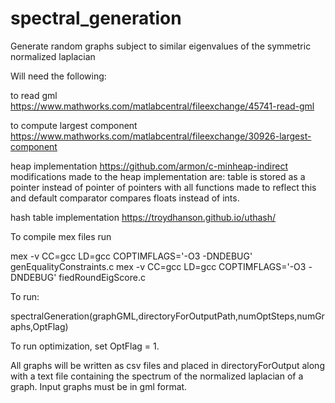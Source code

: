 # spectral_generation
Generate random graphs subject to similar eigenvalues of the symmetric normalized laplacian

Will need the following:

to read gml
https://www.mathworks.com/matlabcentral/fileexchange/45741-read-gml

to compute largest component
https://www.mathworks.com/matlabcentral/fileexchange/30926-largest-component

heap implementation
https://github.com/armon/c-minheap-indirect
modifications made to the heap implementation are: table is stored as a pointer instead of pointer of pointers with 
all functions made to reflect this and default comparator compares floats instead of ints.

hash table implementation
https://troydhanson.github.io/uthash/


To compile mex files run 

mex -v CC=gcc LD=gcc COPTIMFLAGS='-O3 -DNDEBUG' genEqualityConstraints.c
mex -v CC=gcc LD=gcc COPTIMFLAGS='-O3 -DNDEBUG' fiedRoundEigScore.c

To run:

spectralGeneration(graphGML,directoryForOutputPath,numOptSteps,numGraphs,OptFlag)

To run optimization, set OptFlag = 1. 

All graphs will be written as csv files and placed in directoryForOutput along with a text file containing the spectrum of the normalized laplacian of a graph. Input graphs must be in gml format. 

